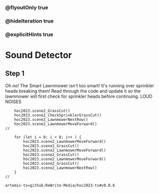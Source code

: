 ### @flyoutOnly true
### @hideIteration true
### @explicitHints true

# Sound Detector

## Step 1
Oh no! The Smart Lawnmower isn't too smart! It's running over sprinkler heads breaking them! Read through the code and update it so the lawnmower will first check for sprinkler heads before continuing.
LOUD NOISES

```ghost
    hoc2023.scene2_GrassCut()
    hoc2023.scene2_CheckSprinklerGrassCut()
    hoc2023.scene2_LawnmowerNextRow()
    hoc2023.scene2_LawnmowerMoveForward()
//
```
```template
    for (let i = 0; i < 8; i++ ) {
        hoc2023.scene2_LawnmowerMoveForward()
        hoc2023.scene2_GrassCut()
        hoc2023.scene2_LawnmowerMoveForward()
        hoc2023.scene2_GrassCut()
        hoc2023.scene2_LawnmowerMoveForward()
        hoc2023.scene2_GrassCut()    
        hoc2023.scene2_LawnmowerNextRow()    
    }  
//
```

```package
artemis-ts=github:ReWrite-Media/hoc2023-ts#v0.0.6
```
